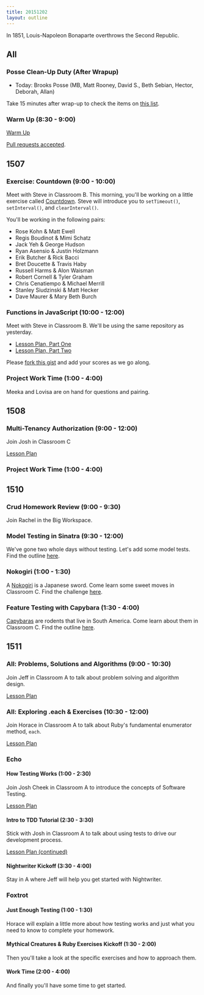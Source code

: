 ```yaml
---
title: 20151202
layout: outline
---
```


In 1851, Louis-Napoleon Bonaparte overthrows the Second Republic.

## All

### Posse Clean-Up Duty (After Wrapup)

* Today: Brooks Posse (MB, Matt Rooney, David S., Beth Sebian, Hector, Deborah, Allan)

Take 15 minutes after wrap-up to check the items on [this list](https://gist.github.com/rwarbelow/f5cfe4333402d043ef2e).

### Warm Up (8:30 - 9:00)

[Warm Up](https://thewarmup.herokuapp.com)

[Pull requests accepted](https://github.com/mikedao/the-warm-up).


## 1507

### Exercise: Countdown (9:00 - 10:00)

Meet with Steve in Classroom B. This morning, you'll be working on a little exercise called [Countdown][cd]. Steve will introduce you to `setTimeout()`, `setInterval()`, and `clearInterval()`.

You'll be working in the following pairs:

* Rose Kohn & Matt Ewell
* Regis Boudinot & Mimi Schatz
* Jack Yeh & George Hudson
* Ryan Asensio & Justin Holzmann
* Erik Butcher & Rick Bacci
* Bret Doucette & Travis Haby
* Russell Harms & Alon Waisman
* Robert Cornell & Tyler Graham
* Chris Cenatiempo & Michael Merrill
* Stanley Siudzinski & Matt Hecker
* Dave Maurer & Mary Beth Burch

[cd]: https://github.com/turingschool-examples/countdown

### Functions in JavaScript (10:00 - 12:00)

Meet with Steve in Classroom B. We'll be using the same repository as yesterday.

- [Lesson Plan, Part One](https://github.com/mdn/advanced-js-fundamentals-ck/blob/gh-pages/tutorials/02-functions/01-calling-functions.md)
- [Lesson Plan, Part Two](https://github.com/mdn/advanced-js-fundamentals-ck/blob/gh-pages/tutorials/02-functions/02-what-is-this.md)

Please [fork this gist][cfu4] and add your scores as we go along.

[cfu4]: https://gist.github.com/stevekinney/6604447c4e91037af50e

### Project Work Time (1:00 - 4:00)

Meeka and Lovisa are on hand for questions and pairing.

## 1508

### Multi-Tenancy Authorization (9:00 - 12:00)

Join Josh in Classroom C

[Lesson Plan](https://github.com/turingschool/lesson_plans/blob/master/ruby_03-professional_rails_applications/multitenancy_authorization.md)

### Project Work Time (1:00 - 4:00)


## 1510

### Crud Homework Review (9:00 - 9:30)

Join Rachel in the Big Workspace.

### Model Testing in Sinatra (9:30 - 12:00)

We've gone two whole days without testing. Let's add some model tests. Find the outline [here](https://github.com/turingschool/lesson_plans/blob/master/ruby_02-web_applications_with_ruby/model_testing_in_sinatra.markdown).

### Nokogiri (1:00 - 1:30)

A [Nokogiri](https://www.google.com/search?q=nokogiri&source=lnms&tbm=isch&sa=X&ved=0ahUKEwialLDNtb3JAhVBHGMKHSg5CHYQ_AUICCgC&biw=1600&bih=864&dpr=0.9) is a Japanese sword. Come learn some sweet moves in Classroom C. Find the challenge [here](https://github.com/turingschool/challenges/blob/master/parsing_html.markdown).

### Feature Testing with Capybara (1:30 - 4:00)

[Capybaras](http://www.zooborns.com/.a/6a010535647bf3970b01a3fd3d706c970b-800wi) are rodents that live in South America. Come learn about them in Classroom C. Find the outline [here](https://github.com/turingschool/lesson_plans/blob/master/ruby_02-web_applications_with_ruby/feature_testing_in_sinatra_with_capybara.markdown).

## 1511

### All: Problems, Solutions and Algorithms (9:00 - 10:30)

Join Jeff in Classroom A to talk about problem solving and
algorithm design.

[Lesson Plan](https://github.com/turingschool/lesson_plans/blob/master/ruby_01-object_oriented_programming_with_ruby/problems_solutions_algorithms.markdown)

### All: Exploring .each & Exercises (10:30 - 12:00)

Join Horace in Classroom A to talk about Ruby's
fundamental enumerator method, `each`.

[Lesson Plan](https://github.com/turingschool/lesson_plans/blob/master/ruby_01-object_oriented_programming_with_ruby/primer_on_each.markdown)

### Echo

#### How Testing Works (1:00 - 2:30)

Join Josh Cheek in Classroom A to introduce the concepts
of Software Testing.

[Lesson Plan](https://github.com/turingschool/lesson_plans/blob/master/ruby_01-object_oriented_programming_with_ruby/how_testing_works.markdown)

#### Intro to TDD Tutorial (2:30 - 3:30)

Stick with Josh in Classroom A to talk about using tests
to drive our development process.

[Lesson Plan (continued)](https://github.com/turingschool/lesson_plans/blob/master/ruby_01-object_oriented_programming_with_ruby/how_testing_works.markdown)

#### Nightwriter Kickoff (3:30 - 4:00)

Stay in A where Jeff will help you get started with Nightwriter.

### Foxtrot

#### Just Enough Testing (1:00 - 1:30)

Horace will explain a little more about how testing works and just what you need to know to complete your homework.

#### Mythical Creatures & Ruby Exercises Kickoff (1:30 - 2:00)

Then you'll take a look at the specific exercises and how to approach them.

#### Work Time (2:00 - 4:00)

And finally you'll have some time to get started.
